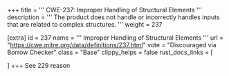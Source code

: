 +++
title = '''
CWE-237: Improper Handling of Structural Elements
'''
description	= '''
The product does not handle or incorrectly handles inputs that are related to complex structures.
'''
weight = 237

[extra]
id = 237
name = '''
Improper Handling of Structural Elements
'''
url = "https://cwe.mitre.org/data/definitions/237.html"
vote = "Discouraged via Borrow Checker"
class = "Base"
clippy_helps = false
rust_docs_links = [
	
]
+++
See 229 reason